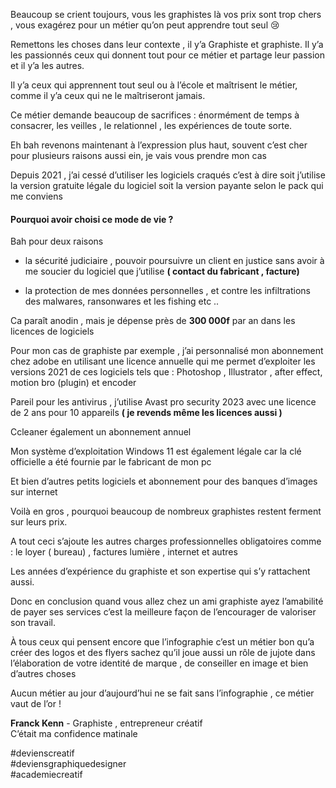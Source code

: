 Beaucoup se crient toujours, vous les graphistes là vos prix sont trop chers , vous exagérez pour un métier qu’on peut apprendre tout seul 😢



Remettons les choses dans leur contexte , il y’a Graphiste et graphiste. Il y’a les passionnés ceux qui donnent tout pour ce métier et partage leur passion et il y’a les autres.



Il y’a ceux qui apprennent tout seul ou à l’école et maîtrisent le métier, comme il y’a ceux qui ne le maîtriseront jamais.



Ce métier demande beaucoup de sacrifices : énormément de temps à consacrer, les veilles , le relationnel , les expériences de toute sorte.



Eh bah revenons maintenant à l’expression plus haut, souvent c’est cher pour plusieurs raisons aussi ein, je vais vous prendre mon cas



Depuis 2021 , j’ai cessé d’utiliser les logiciels craqués c’est à dire soit j’utilise la version gratuite légale du logiciel soit la version payante selon le pack qui me conviens



#### Pourquoi avoir choisi ce mode de vie ?



Bah pour deux raisons



- la sécurité judiciaire , pouvoir poursuivre un client en justice sans avoir à me soucier du logiciel que j’utilise **( contact du fabricant , facture)**



- la protection de mes données personnelles , et contre les infiltrations des malwares, ransonwares et les fishing etc ..



Ca paraît anodin , mais je dépense près de **300 000f** par an dans les licences de logiciels



Pour mon cas de graphiste par exemple , j’ai personnalisé mon abonnement chez adobe en utilisant une licence annuelle qui me permet d’exploiter les versions 2021 de ces logiciels tels que : Photoshop , Illustrator , after effect, motion bro (plugin) et encoder



Pareil pour les antivirus , j’utilise Avast pro security 2023 avec une licence de 2 ans pour 10 appareils **( je revends même les licences aussi )**



Ccleaner également un abonnement annuel



Mon système d’exploitation Windows 11 est également légale car la clé officielle a été fournie par le fabricant de mon pc



Et bien d’autres petits logiciels et abonnement pour des banques d’images sur internet



Voilà en gros , pourquoi beaucoup de nombreux graphistes restent ferment sur leurs prix.



A tout ceci s’ajoute les autres charges professionnelles obligatoires comme : le loyer ( bureau) , factures lumière , internet et autres



Les années d’expérience du graphiste et son expertise qui s’y rattachent aussi.



Donc en conclusion quand vous allez chez un ami graphiste ayez l’amabilité de payer ses services c’est la meilleure façon de l’encourager de valoriser son travail.



À tous ceux qui pensent encore que l’infographie c’est un métier bon qu’a créer des logos et des flyers sachez qu’il joue aussi un rôle de jujote dans l’élaboration de votre identité de marque , de conseiller en image et bien d’autres choses



Aucun métier au jour d’aujourd’hui ne se fait sans l’infographie , ce métier vaut de l’or !



**Franck Kenn** - Graphiste , entrepreneur créatif <br>
C’était ma confidence matinale



#devienscreatif <br>
#deviensgraphiquedesigner <br>
#academiecreatif

